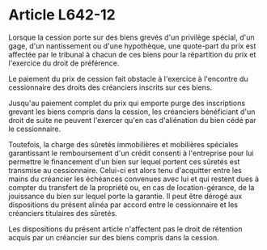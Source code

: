 # Article L642-12

<p>Lorsque la cession porte sur des biens grevés     d'un privilège spécial, d'un gage, d'un nantissement ou d'une hypothèque, une quote-part du prix est affectée par le tribunal à chacun de ces biens pour la répartition du prix et l'exercice du droit de préférence. </p><p>Le paiement du prix de cession fait obstacle à l'exercice à l'encontre du cessionnaire des droits des créanciers inscrits sur ces biens. </p><p>Jusqu'au paiement complet du prix qui emporte purge des inscriptions grevant les biens compris dans la cession, les créanciers bénéficiant d'un droit de suite ne peuvent l'exercer qu'en cas d'aliénation du bien cédé par le cessionnaire. </p><p>Toutefois, la charge des sûretés immobilières et mobilières spéciales garantissant le remboursement d'un crédit consenti à l'entreprise pour lui permettre le financement d'un bien sur lequel portent ces sûretés est transmise au cessionnaire. Celui-ci est alors tenu d'acquitter entre les mains du créancier les échéances convenues avec lui et qui restent dues à compter du transfert de la propriété ou, en cas de location-gérance, de la jouissance du bien sur lequel porte la garantie. Il peut être dérogé aux dispositions du présent alinéa par accord entre le cessionnaire et les créanciers titulaires des sûretés. <br/></p><p>Les dispositions du présent article n'affectent pas le droit de rétention acquis par un créancier sur des biens compris dans la cession.</p>